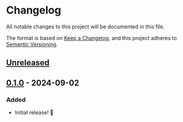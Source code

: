 # Changelog

All notable changes to this project will be documented in this file.

The format is based on [Keep a Changelog](https://keepachangelog.com/en/1.1.0/),
and this project adheres to [Semantic Versioning](https://semver.org/spec/v2.0.0.html).

## [Unreleased]

## [0.1.0] - 2024-09-02

### Added

- Initial release! 🎉

[unreleased]: https://github.com/lumin-dev/Debugger/compare/v0.1.0...HEAD
[0.1.0]: https://github.com/lumin-dev/Debugger/compare/536874f37dd17dd1c7238afcf4e4c81ec471ebe9...v0.1.0
